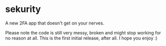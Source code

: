 # sekurity

A new 2FA app that doesn't get on your nerves.

Please note the code is still very messy, broken and might stop working for no reason at all.
This is the first initial release, after all.
I hope you enjoy :)